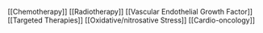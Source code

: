 [[Chemotherapy]]
[[Radiotherapy]]
[[Vascular Endothelial Growth Factor]]
[[Targeted Therapies]]
[[Oxidative/nitrosative Stress]]
[[Cardio-oncology]]
